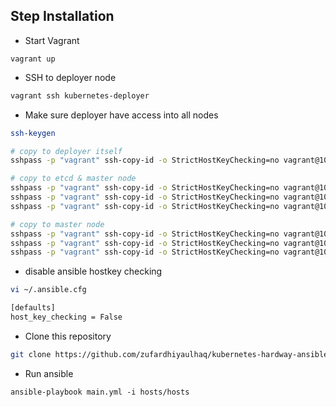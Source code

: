 ## Step Installation
* Start Vagrant
```
vagrant up
```

* SSH to deployer node
```bash
vagrant ssh kubernetes-deployer
```

* Make sure deployer have access into all nodes
```bash
ssh-keygen

# copy to deployer itself
sshpass -p "vagrant" ssh-copy-id -o StrictHostKeyChecking=no vagrant@10.200.100.30

# copy to etcd & master node
sshpass -p "vagrant" ssh-copy-id -o StrictHostKeyChecking=no vagrant@10.200.100.10
sshpass -p "vagrant" ssh-copy-id -o StrictHostKeyChecking=no vagrant@10.200.100.11
sshpass -p "vagrant" ssh-copy-id -o StrictHostKeyChecking=no vagrant@10.200.100.12

# copy to master node
sshpass -p "vagrant" ssh-copy-id -o StrictHostKeyChecking=no vagrant@10.200.100.20
sshpass -p "vagrant" ssh-copy-id -o StrictHostKeyChecking=no vagrant@10.200.100.21
sshpass -p "vagrant" ssh-copy-id -o StrictHostKeyChecking=no vagrant@10.200.100.22
```

* disable ansible hostkey checking
```bash
vi ~/.ansible.cfg

[defaults]
host_key_checking = False
```

* Clone this repository
```bash
git clone https://github.com/zufardhiyaulhaq/kubernetes-hardway-ansible.git
```

* Run ansible
```
ansible-playbook main.yml -i hosts/hosts
```
